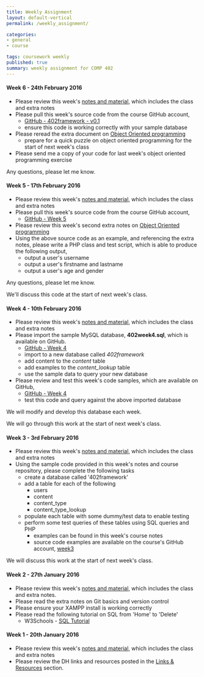 ```yaml
---
title: Weekly Assignment
layout: default-vertical
permalink: /weekly_assignment/

categories:
- general
- course

tags: coursework weekly
published: true
summary: weekly assignment for COMP 402
---
```


<!--

#### Week 15 - 22nd April 2015

* Please complete your final course assessment, the 'Design Project Report'. An outline report is available at the following URL,
  * [Final Report Outline](/assets/docs/DIGH402-FinalReportOutline.pdf).
* In addition to the suggested final report outline, please feel free to submit other pertinent work or data for consideration
  * if you submit additional material for consideration, please document and explain it in your report's appendix
* Each report is an individual student submission, although it may include some shared project details and information
  * eg: project overview, screenshots, data...
* Report is due on Wednesday 29th April 2015 by 4.15pm.
* Please send me a PDF copy of this report. This can be sent as an email attachment to [nhayward@luc.edu](mailto:nhayward@luc.edu?subject=COMP488/DIGH402 Final Report)
or shared via an online service such as Google Drive, Dropbox etc.

Any questions please let me know.

#### Week 14 - 15th April 2015

* Please review this week's [notes and material](/notes), which includes the class and extra notes
* Please review the [Final Report Outline](/assets/docs/DIGH402-FinalReportOutline.pdf).
* Please prepare your project's presentation for next week's class, Wednesday 22nd April 2015 at 4.15pm.
  * full details may be found on slide 2 of this week's [course notes](/assets/docs/402week142015.pdf)


Any questions please let me know.

#### Week 13 - 8th April 2015

* Please review this week's [notes and material](/notes), which includes the class and extra notes
* Please review the [Final Report Outline](/assets/docs/DIGH402-FinalReportOutline.pdf).
* Please ensure you have read and understood the latest code for v0.6 and v0.7 of the 402framework, which is available on the course GitHub account
  * [GitHub - v0.6](https://github.com/dighteach/source/tree/master/2015/DIGH402/402framework/v0.6)
  * [GitHub - v0.7](https://github.com/dighteach/source/tree/master/2015/DIGH402/402framework/v0.7)
  * [402framework v0.7 test site](http://linode4.cs.luc.edu/teaching/digh/402framework/v0.7/?node=content/text&id=1)
* Please ensure you have a working, up to date version of the 402framework. This includes the code for the latest version, [v0.7](https://github.com/dighteach/source/tree/master/2015/DIGH402/402framework/v0.7) on GitHub, and the
SQL available in the [week 13/402frameworkv0.7.sql directory](https://github.com/dighteach/source/blob/master/2015/DIGH402/402framework/sql/week13/402frameworkv0.7.sql) on GitHub.
* Please ensure you have read and understood the latest code for the 402mini week 13 framework, which is available on the course GitHub account
  * [GitHub - 402mini week 13](https://github.com/dighteach/source/tree/master/2015/DIGH402/402mini/week13)
  * [402 mini test site](http://linode4.cs.luc.edu/teaching/digh/402mini-2/)
* Carefully read slide 3 of this week's [course notes](http://dighteach.github.io/assets/docs/402week132015.pdf)
  * begin preparation for your final course project assessment
  * prepare a quick overview presentation for the start of next week's class. This should include the following,
    * your project's chosen topic, data, and any supporting material
    * your project's chosen or perceived target audience, and why
    * initial underlying concept for content structure, including taxonomy and metadata
    * any new formats, plugins, controllers etc you might be considering for the 402framework
  * post these updates and overview material to the course Trello board,
    * [Final Projects](https://trello.com/b/N5lOcxld/final-projects)

Each project group will have an opportunity to discuss the above points at the start of next week's class. This is not meant as a full presentation, simply an opportunity to discuss options and project ideas.

nb: Please send me the code for the Dev week updates your group created. This can be as an email attachment, pushed to your GitHub account etc...

#### Week 11 - 25th March 2015

* Please review this week's [notes and material](/notes), which includes the class and extra notes
* Please ensure you have read and understood the latest code for the 402mini framework, which is available on the course GitHub account
  * [GitHub - 402mini](https://github.com/dighteach/source/tree/master/2015/DIGH402/402mini/week11)
* **Dev week work**
  * Please see page 4 of this week's course [notes](/notes) for full details on Dev week assignment
  * Please email me with your [Trello](https://trello.com) username so I can add your account to the course's organisation
    * [DIGH 402 Trello organisation](https://trello.com/b/8b9rQbIT/dev-week-updates)

Please [contact](/contact) me if you have any questions or queries.

#### Week 10 - 18th March 2015

* Please review this week's [notes and material](/notes), which includes the class and extra notes
* Please ensure you have read and understood the latest code for v0.5 of the 402framework, which is available on the course GitHub account
  * [GitHub - v0.5](https://github.com/dighteach/source/tree/master/2015/DIGH402/402framework/v0.5)
* Please ensure you have a working, up to date version of the 402framework. This includes the code for the latest version, [v0.5](https://github.com/dighteach/source/tree/master/2015/DIGH402/402framework/v0.5) on GitHub, and the
SQL available in the [week 10 directory](https://github.com/dighteach/source/tree/master/2015/DIGH402/402framework/sql/week10) on GitHub.
* Please prepare for in-class PHP exercises and coding. This might include,
  * a review of the W3Schools [PHP Tutorial](http://www.w3schools.com/php/)
  * a review of the initial PHP.net [tutorial](http://php.net/manual/en/tutorial.php) and their [online documentation](http://php.net/docs.php)
  * a careful review of each week's code in the [402framework directory](https://github.com/dighteach/source/tree/master/2015/DIGH402/402framework) on GitHub

#### Week 9 - 11th March 2015

* Please review this week's [notes and material](/notes), which includes the class and extra notes
* Please ensure you have read and understood the latest code for v0.4 of the 402framework, which is available on the course GitHub account
  * [GitHub - v0.4](https://github.com/dighteach/source/tree/master/2015/DIGH402/402framework/v0.4)
* Please carefully read the following tutorial on PHP,
  * W3Schools - [PHP Tutorial](http://www.w3schools.com/php/)
* Please prepare for a brief quiz on Javascript, which will be given at the start of our next class
  * quiz will be based on the W3Schools [JavaScript Tutorial](http://www.w3schools.com/js/DEFAULT.asp) from *JS Events* to *JS Breaks* inclusive.

#### Week 7 - 25th February 2015

* Please review this week's [notes and material](/notes), which includes the class and extra notes
* Please ensure you have the latest copy of the 402framework, which is available on the course GitHub account
  * fetch and merge this week's changes to the 402framework for the fork you created last week
  * test this latest version of the 402framework with the week 7 SQL you setup during class
* Please carefully read the following introductory tutorials on Javascript and JQuery,
  * W3Schools - [Javascript Tutorial](http://www.w3schools.com/js/DEFAULT.asp)
  * W3Schools - [JQuery Tutorial](http://www.w3schools.com/jquery/default.asp)
* Then review the following more detailed introduction, after successfully completing the W3Schools' tutorials.
  * JQuery - [How JQuery Works](http://learn.jquery.com/about-jquery/how-jquery-works/)
* Please prepare for a brief quiz on Javascript, which will be given at the start of our next class

#### Week 6 - 18th February 2015

* Please review this week's [notes and material](/notes), which includes the class and extra notes
* Please fork the 402framework from the course GitHub account, and merge this week's changes with your local copy
  * [GitHub - 402framework Repository](https://github.com/dighteach/402framework)
  * ensure this code is working correctly with your sample database
* Please carefully read through this week's code, as detailed in the *402framework* repository
  * ensure you understand how user requested content is called and loaded by the framework
  * consider how we might modify the current code to implement a new controller
* Please read through the following online tutorial
  * [JQuery UI](http://learn.jquery.com/jquery-ui/getting-started/)
-->
#### Week 6 - 24th February 2016

* Please review this week's [notes and material](/notes), which includes the class and extra notes
* Please pull this week's source code from the course GitHub account,
  * [GitHub - 402framework - v0.1](https://github.com/csteach402/source/tree/master/2016/402framework/v0.1)
  * ensure this code is working correctly with your sample database
* Please reread the extra document on [Object Oriented programming](/assets/docs/402-Week5-ObjectOriented-2016.pdf)
  * prepare for a quick puzzle on object oriented programming for the start of next week's class
* Please send me a copy of your code for last week's object oriented programming exercise

Any questions, please let me know.

#### Week 5 - 17th February 2016

* Please review this week's [notes and material](/notes), which includes the class and extra notes
* Please pull this week's source code from the course GitHub account,
  * [GitHub - Week 5](https://github.com/csteach402/source/tree/master/2016/week5)
* Please review this week's second extra notes on [Object Oriented programming](/assets/docs/402-Week5-ObjectOriented-2016.pdf)
* Using the above source code as an example, and referencing the extra notes, please write a PHP class and test script, which is able to produce the following output,
  * output a user's username
  * output a user's firstname and lastname
  * output a user's age and gender

Any questions, please let me know.

We'll discuss this code at the start of next week's class.

#### Week 4 - 10th February 2016

* Please review this week's [notes and material](/notes), which includes the class and extra notes
* Please import the sample MySQL database, **402week4.sql**, which is available on GitHub.
  * [GitHub - Week 4](https://github.com/csteach402/source/tree/master/2016/week4)
  * import to a new database called *402framework*
  * add content to the *content* table
  * add examples to the *content_lookup* table
  * use the sample data to query your new database
* Please review and test this week's code samples, which are available on GitHub,
  * [GitHub - Week 4](https://github.com/csteach402/source/tree/master/2016/week4)
  * test this code and query against the above imported database

We will modify and develop this database each week.

We will go through this work at the start of next week's class.

#### Week 3 - 3rd February 2016

* Please review this week's [notes and material](/notes), which includes the class and extra notes
* Using the sample code provided in this week's notes and course repository, please complete the following tasks
  * create a database called '402framework'
  * add a table for each of the following
    * users
    * content
    * content_type
    * content_type_lookup
  * populate each table with some dummy/test data to enable testing
  * perform some test queries of these tables using SQL queries and PHP
    * examples can be found in this week's course notes
    * source code examples are available on the course's GitHub account, [week3](https://github.com/csteach402/source/tree/master/2016/week3)

We will discuss this work at the start of next week's class.

#### Week 2 - 27th January 2016

* Please review this week's [notes and material](/notes), which includes the class and extra notes.
* Please read the extra notes on Git basics and version control
* Please ensure your XAMPP install is working correctly
* Please read the following tutorial on SQL from 'Home' to 'Delete'
  * W3Schools - [SQL Tutorial](http://www.w3schools.com/sql/)

#### Week 1 - 20th January 2016

* Please review this week's [notes and material](/notes), which includes the class and extra notes
* Please review the DH links and resources posted in the [Links & Resources](/links) section.
